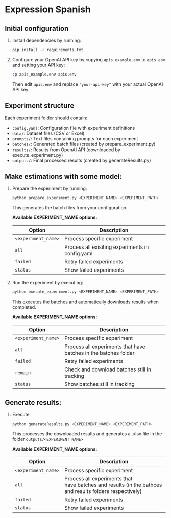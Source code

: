 # Expression Spanish

## Initial configuration

1. Install dependencies by running:

   ```bash
   pip install -r requirements.txt
   ```
2. Configure your OpenAI API key by copying `apis_example.env` to `apis.env` and setting your API key:

   ```bash
   cp apis_example.env apis.env
   ```

   Then edit `apis.env` and replace `"your-api-key"` with your actual OpenAI API key.

## Experiment structure

Each experiment folder should contain:

- `config.yaml`: Configuration file with experiment definitions
- `data/`: Dataset files (CSV or Excel)
- `prompts/`: Text files containing prompts for each experiment
- `batches/`: Generated batch files (created by prepare_experiment.py)
- `results/`: Results from OpenAI API (downloaded by execute_experiment.py)
- `outputs/`: Final processed results (created by generateResults.py)

## Make estimations with some model:

1. Prepare the experiment by running:

   ```bash
   python prepare_experiment.py <EXPERIMENT_NAME> <EXPERIMENT_PATH>
   ```

   This generates the batch files from your configuration.

   **Available EXPERIMENT_NAME options:**

   | Option                | Description                                       |
   | --------------------- | ------------------------------------------------- |
   | `<experiment_name>` | Process specific experiment                       |
   | `all`               | Process all exisiting experiments in config.yaml |
   | `failed`            | Retry failed experiments                          |
   | `status`            | Show failed experiments                           |
2. Run the experiment by executing:

   ```bash
   python execute_experiment.py <EXPERIMENT_NAME> <EXPERIMENT_PATH>
   ```

   This executes the batches and automatically downloads results when completed.

   **Available EXPERIMENT_NAME options:**

   | Option                | Description                                                      |
   | --------------------- | ---------------------------------------------------------------- |
   | `<experiment_name>` | Process specific experiment                                      |
   | `all`               | Process all experiments that have batches in the batches folder |
   | `failed`            | Retry failed experiments                                         |
   | `remain`            | Check and download batches still in tracking                     |
   | `status`            | Show batches still in tracking                                   |

## Generate results:

1. Execute:

   ```bash
   python generateResults.py <EXPERIMENT_NAME> <EXPERIMENT_PATH>
   ```
   This processes the downloaded results and generates a .xlsx file in the folder `outputs/<EXPERIMENT NAME>`

   **Available EXPERIMENT_NAME options:**

   | Option                | Description                                                                                              |
   | --------------------- | -------------------------------------------------------------------------------------------------------- |
   | `<experiment_name>` | Process specific experiment                                                                              |
   | `all`               | Process all experiments that have batches and results (in the bathces and results folders respectively) |
   | `failed`            | Retry failed experiments                                                                                 |
   | `status`            | Show failed experiments                                                                                  |
